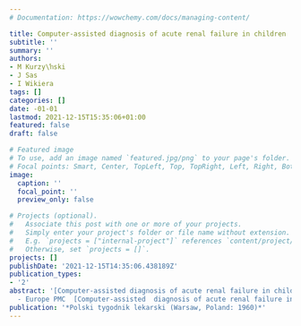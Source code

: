 ```yaml
---
# Documentation: https://wowchemy.com/docs/managing-content/

title: Computer-assisted diagnosis of acute renal failure in children
subtitle: ''
summary: ''
authors:
- M Kurzy\ŉski
- J Sas
- I Wikiera
tags: []
categories: []
date: -01-01
lastmod: 2021-12-15T15:35:06+01:00
featured: false
draft: false

# Featured image
# To use, add an image named `featured.jpg/png` to your page's folder.
# Focal points: Smart, Center, TopLeft, Top, TopRight, Left, Right, BottomLeft, Bottom, BottomRight.
image:
  caption: ''
  focal_point: ''
  preview_only: false

# Projects (optional).
#   Associate this post with one or more of your projects.
#   Simply enter your project's folder or file name without extension.
#   E.g. `projects = ["internal-project"]` references `content/project/deep-learning/index.md`.
#   Otherwise, set `projects = []`.
projects: []
publishDate: '2021-12-15T14:35:06.438189Z'
publication_types:
- '2'
abstract: '[Computer-assisted diagnosis of acute renal failure in children]. - Abstract
  - Europe PMC  [Computer-assisted  diagnosis of acute renal failure in children].'
publication: '*Polski tygodnik lekarski (Warsaw, Poland: 1960)*'
---
```

